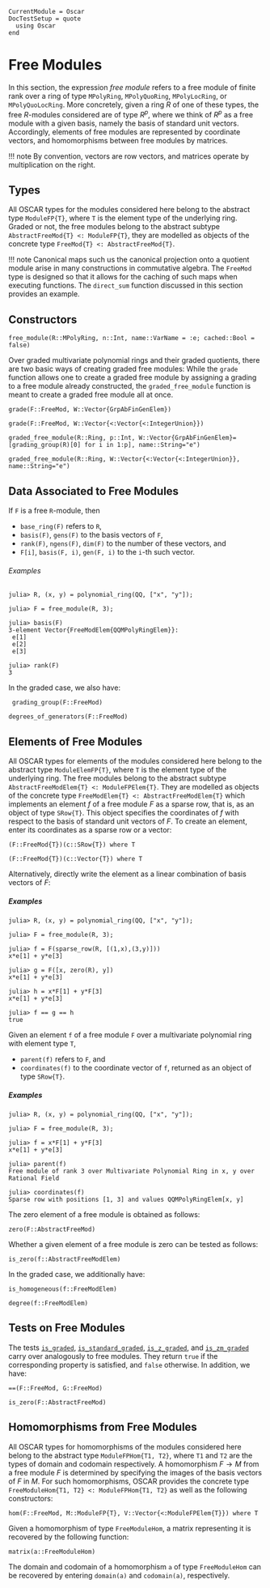 ```@meta
CurrentModule = Oscar
DocTestSetup = quote
  using Oscar
end
```

# Free Modules

In this section, the expression *free module*  refers to a free module of finite rank
over a ring of type `MPolyRing`, `MPolyQuoRing`, `MPolyLocRing`, or `MPolyQuoLocRing`.
More concretely, given a ring $R$ of one of these types, the free $R$-modules considered are of
type $R^p$, where we think of $R^p$ as a free module with a given basis, namely the basis of
standard unit vectors. Accordingly, elements of free modules are represented by coordinate vectors,
and homomorphisms between free modules by matrices.

!!! note
    By convention, vectors are row vectors, and matrices operate by multiplication on the right.

## Types

All OSCAR types for the modules considered here belong to the
abstract type `ModuleFP{T}`, where `T` is the element type of the underlying ring.
Graded or not, the free modules belong to the abstract subtype `AbstractFreeMod{T} <: ModuleFP{T}`,
they are modelled as objects of the concrete type `FreeMod{T} <: AbstractFreeMod{T}`.

!!! note
    Canonical maps such us the canonical projection onto a quotient module arise in many 
    constructions in commutative algebra. The `FreeMod` type is designed so that it allows
    for the caching of such maps when executing functions. The `direct_sum` function discussed
    in this section provides an example.

## Constructors

```@docs
free_module(R::MPolyRing, n::Int, name::VarName = :e; cached::Bool = false)
```

Over graded multivariate polynomial rings and their graded quotients,  there are two basic ways of
creating graded free modules: While the `grade` function allows one to create a graded free module
by assigning a grading to a free module already constructed, the `graded_free_module` function is
meant to create a graded free module all at once.

```@docs
grade(F::FreeMod, W::Vector{GrpAbFinGenElem})
```

```@docs
grade(F::FreeMod, W::Vector{<:Vector{<:IntegerUnion}})
```

```@docs
graded_free_module(R::Ring, p::Int, W::Vector{GrpAbFinGenElem}=[grading_group(R)[0] for i in 1:p], name::String="e")
```

```@docs
graded_free_module(R::Ring, W::Vector{<:Vector{<:IntegerUnion}}, name::String="e")
```

## Data Associated to Free Modules

If `F` is a free `R`-module, then

- `base_ring(F)` refers to `R`,
- `basis(F)`, `gens(F)` to the basis vectors of `F`, 
- `rank(F)`, `ngens(F)`, `dim(F)` to the number of these vectors, and
- `F[i]`, `basis(F, i)`, `gen(F, i)` to the `i`-th such vector.

###### Examples

```jldoctest
julia> R, (x, y) = polynomial_ring(QQ, ["x", "y"]);

julia> F = free_module(R, 3);

julia> basis(F)
3-element Vector{FreeModElem{QQMPolyRingElem}}:
 e[1]
 e[2]
 e[3]

julia> rank(F)
3
```

In the graded case, we also have:

```@docs
 grading_group(F::FreeMod)
```

```@docs
degrees_of_generators(F::FreeMod)
```

## Elements of Free Modules

All OSCAR types for elements of the modules considered here belong
to the abstract type `ModuleElemFP{T}`, where `T` is the element type of the underlying ring.
The free modules belong to the abstract subtype `AbstractFreeModElem{T} <: ModuleFPElem{T}`.
They are modelled as objects of the concrete type `FreeModElem{T} <: AbstractFreeModElem{T}`
which implements an element $f$ of a free module $F$ as a sparse row, that is, as an object of
type `SRow{T}`. This object specifies the coordinates of $f$ with respect to the basis of standard
unit vectors of $F$. To create an element, enter its coordinates as a sparse row or a vector: 

```@julia
(F::FreeMod{T})(c::SRow{T}) where T
```

```@julia
(F::FreeMod{T})(c::Vector{T}) where T
```

Alternatively, directly write the element as a linear combination of basis vectors of $F$:
 
##### Examples

```jldoctest
julia> R, (x, y) = polynomial_ring(QQ, ["x", "y"]);

julia> F = free_module(R, 3);

julia> f = F(sparse_row(R, [(1,x),(3,y)]))
x*e[1] + y*e[3]

julia> g = F([x, zero(R), y])
x*e[1] + y*e[3]

julia> h = x*F[1] + y*F[3]
x*e[1] + y*e[3]

julia> f == g == h
true
```

Given an element `f`  of a free module `F` over a multivariate polynomial ring with element type `T`,
- `parent(f)` refers to `F`, and
- `coordinates(f)` to the coordinate vector of `f`, returned as an object of type `SRow{T}`.

##### Examples

```jldoctest
julia> R, (x, y) = polynomial_ring(QQ, ["x", "y"]);

julia> F = free_module(R, 3);

julia> f = x*F[1] + y*F[3]
x*e[1] + y*e[3]

julia> parent(f)
Free module of rank 3 over Multivariate Polynomial Ring in x, y over Rational Field

julia> coordinates(f)
Sparse row with positions [1, 3] and values QQMPolyRingElem[x, y]

```

The zero element of a free module is obtained as follows:

```@docs
zero(F::AbstractFreeMod)
```

Whether a given element of a free module is zero can be tested as follows:

```@docs
is_zero(f::AbstractFreeModElem)
```

In the graded case, we additionally have:

```@docs
is_homogeneous(f::FreeModElem)
```

```@docs
degree(f::FreeModElem)
```


## Tests on Free Modules

The tests [`is_graded`](@ref), [`is_standard_graded`](@ref), [`is_z_graded`](@ref),
and [`is_zm_graded`](@ref) carry over analogously to free modules. They return `true` if the
corresponding property is satisfied, and `false` otherwise. In addition, we have:

```@docs
==(F::FreeMod, G::FreeMod)
```

```@docs
is_zero(F::AbstractFreeMod)
```

## Homomorphisms from Free Modules

All OSCAR types for homomorphisms of the modules considered here belong
to the abstract type `ModuleFPHom{T1, T2}`, where `T1` and `T2` are the types of domain and codomain respectively.
A homomorphism $F\to M$ from a free module $F$ is determined by specifying the images
of the basis vectors of $F$ in $M$. For such homomorphisms, OSCAR provides the concrete type
`FreeModuleHom{T1, T2} <: ModuleFPHom{T1, T2}` as well as the following constructors:

```@docs
hom(F::FreeMod, M::ModuleFP{T}, V::Vector{<:ModuleFPElem{T}}) where T 
```

Given a homomorphism of type `FreeModuleHom`, a matrix representing it
is recovered by the following function:

```@docs
matrix(a::FreeModuleHom)
```

The domain and codomain of a homomorphism `a`  of type `FreeModuleHom` can be
recovered by entering `domain(a)` and `codomain(a)`, respectively.



